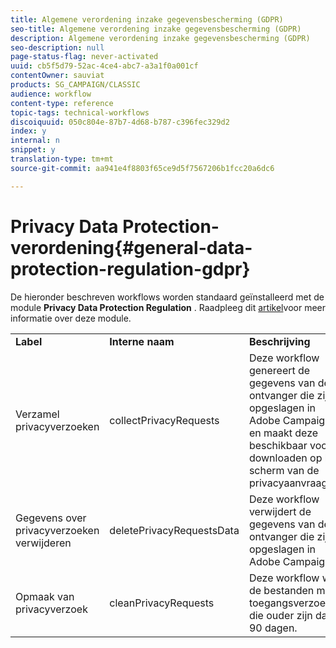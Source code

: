 ```yaml
---
title: Algemene verordening inzake gegevensbescherming (GDPR)
seo-title: Algemene verordening inzake gegevensbescherming (GDPR)
description: Algemene verordening inzake gegevensbescherming (GDPR)
seo-description: null
page-status-flag: never-activated
uuid: cb5f5d79-52ac-4ce4-abc7-a3a1f0a001cf
contentOwner: sauviat
products: SG_CAMPAIGN/CLASSIC
audience: workflow
content-type: reference
topic-tags: technical-workflows
discoiquuid: 050c804e-87b7-4d68-b787-c396fec329d2
index: y
internal: n
snippet: y
translation-type: tm+mt
source-git-commit: aa941e4f8803f65ce9d5f7567206b1fcc20a6dc6

---
```



# Privacy Data Protection-verordening{#general-data-protection-regulation-gdpr}

De hieronder beschreven workflows worden standaard geïnstalleerd met de module **Privacy Data Protection Regulation** . Raadpleeg dit [artikel](https://helpx.adobe.com/campaign/kb/acc-privacy.html)voor meer informatie over deze module.

<table> 
 <tbody> 
  <tr> 
   <td> <strong>Label</strong><br /> </td> 
   <td> <strong>Interne naam</strong><br /> </td> 
   <td> <strong>Beschrijving</strong><br /> </td> 
  </tr> 
  <tr> 
   <td> <span class="uicontrol">Verzamel privacyverzoeken</span><br /> </td> 
   <td> <span class="uicontrol">collectPrivacyRequests</span><br /> </td> 
   <td> Deze workflow genereert de gegevens van de ontvanger die zijn opgeslagen in Adobe Campaign en maakt deze beschikbaar voor downloaden op het scherm van de privacyaanvraag.<br /> </td> 
  </tr> 
  <tr> 
   <td> <span class="uicontrol">Gegevens over</span> privacyverzoeken verwijderen <br /> </td> 
   <td> <span class="uicontrol">deletePrivacyRequestsData</span><br /> </td> 
   <td> Deze workflow verwijdert de gegevens van de ontvanger die zijn opgeslagen in Adobe Campaign.<br /> </td> 
  </tr> 
  <tr> 
   <td> <span class="uicontrol">Opmaak</span> van privacyverzoek <br /> </td> 
   <td> <span class="uicontrol">cleanPrivacyRequests</span><br /> </td> 
   <td> Deze workflow wist de bestanden met toegangsverzoeken die ouder zijn dan 90 dagen.<br /> </td> 
  </tr> 
 </tbody> 
</table>

